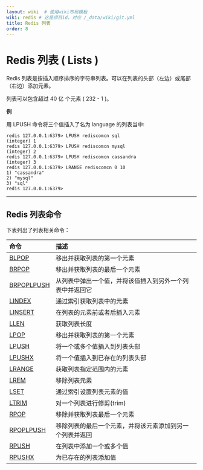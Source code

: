 ```yaml
---
layout: wiki  # 使用wiki布局模板
wiki: redis # 这是项目id，对应 /_data/wiki/git.yml
title: Redis 列表
order: 8
---
```


# Redis 列表 ( Lists )

Redis 列表是按插入顺序排序的字符串列表。可以在列表的头部（左边）或尾部（右边）添加元素。

列表可以包含超过 40 亿 个元素 ( 232 - 1 )。

**例**

用 LPUSH 命令将三个值插入了名为 language 的列表当中:

```
redis 127.0.0.1:6379> LPUSH rediscomcn sql  
(integer) 1  
redis 127.0.0.1:6379> LPUSH rediscomcn mysql  
(integer) 2  
redis 127.0.0.1:6379> LPUSH rediscomcn cassandra  
(integer) 3  
redis 127.0.0.1:6379> LRANGE rediscomcn 0 10  
1) "cassandra"  
2) "mysql"  
3) "sql"  
redis 127.0.0.1:6379>  
```

------



## Redis 列表命令

下表列出了列表相关命令：

| 命令                                                        | 描述                                                     |
| :---------------------------------------------------------- | :------------------------------------------------------- |
| [BLPOP](https://redis.com.cn/commands/blpop.html)           | 移出并获取列表的第一个元素                               |
| [BRPOP](https://redis.com.cn/commands/brpop.html)           | 移出并获取列表的最后一个元素                             |
| [BRPOPLPUSH](https://redis.com.cn/commands/brpoplpush.html) | 从列表中弹出一个值，并将该值插入到另外一个列表中并返回它 |
| [LINDEX](https://redis.com.cn/commands/lindex.html)         | 通过索引获取列表中的元素                                 |
| [LINSERT](https://redis.com.cn/commands/linsert.html)       | 在列表的元素前或者后插入元素                             |
| [LLEN](https://redis.com.cn/commands/llen.html)             | 获取列表长度                                             |
| [LPOP](https://redis.com.cn/commands/lpop.html)             | 移出并获取列表的第一个元素                               |
| [LPUSH](https://redis.com.cn/commands/lpush.html)           | 将一个或多个值插入到列表头部                             |
| [LPUSHX](https://redis.com.cn/commands/lpushx.html)         | 将一个值插入到已存在的列表头部                           |
| [LRANGE](https://redis.com.cn/commands/lrange.html)         | 获取列表指定范围内的元素                                 |
| [LREM](https://redis.com.cn/commands/lrem.html)             | 移除列表元素                                             |
| [LSET](https://redis.com.cn/commands/lset.html)             | 通过索引设置列表元素的值                                 |
| [LTRIM](https://redis.com.cn/commands/ltrim.html)           | 对一个列表进行修剪(trim)                                 |
| [RPOP](https://redis.com.cn/commands/rpop.html)             | 移除并获取列表最后一个元素                               |
| [RPOPLPUSH](https://redis.com.cn/commands/rpoplpush.html)   | 移除列表的最后一个元素，并将该元素添加到另一个列表并返回 |
| [RPUSH](https://redis.com.cn/commands/rpush.html)           | 在列表中添加一个或多个值                                 |
| [RPUSHX](https://redis.com.cn/commands/rpushx.html)         | 为已存在的列表添加值                                     |
